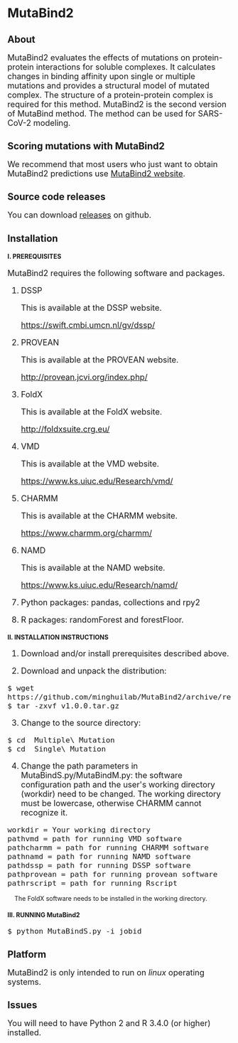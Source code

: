 # MutaBind2
## About
<font size=4> 
  
MutaBind2 evaluates the effects of mutations on protein-protein interactions for soluble complexes. It calculates changes in binding affinity upon single or multiple mutations and provides a structural model of mutated complex. The structure of a protein-protein complex is required for this method. MutaBind2 is the second version of MutaBind method. The method can be used for SARS-CoV-2 modeling.
  
</font>

## Scoring mutations with MutaBind2
<font size=4> 

We recommend that most users who just want to obtain MutaBind2 predictions use [MutaBind2 website](https://lilab.jysw.suda.edu.cn/research/mutabind2/).

</font>

## Source code releases
<font size=4> 
  
You can download [releases](https://github.com/minghuilab/MutaBind2/releases) on github.

</font>

## Installation

#### I. PREREQUISITES

<font size=4>
 
MutaBind2 requires the following software and packages.

1. DSSP

   This is available at the DSSP website.

   https://swift.cmbi.umcn.nl/gv/dssp/

2. PROVEAN

   This is available at the PROVEAN website.

   http://provean.jcvi.org/index.php/

3. FoldX

   This is available at the FoldX website.

   http://foldxsuite.crg.eu/

4. VMD

   This is available at the VMD website.

   https://www.ks.uiuc.edu/Research/vmd/

5. CHARMM

   This is available at the CHARMM website.

    https://www.charmm.org/charmm/

6. NAMD

   This is available at the NAMD website.

   https://www.ks.uiuc.edu/Research/namd/

7. Python packages: pandas, collections and rpy2

8. R packages: randomForest and forestFloor.

</font>

#### II. INSTALLATION INSTRUCTIONS

<font size=4>

1. Download and/or install prerequisites described above.

2. Download and unpack the distribution:

</font>

<font size=4>
	
	$ wget https://github.com/minghuilab/MutaBind2/archive/refs/tags/v1.0.0.tar.gz
	$ tar -zxvf v1.0.0.tar.gz

</font> 

<font size=4>

3. Change to the source directory:

</font>

<font size=4>

	$ cd  Multiple\ Mutation
	$ cd  Single\ Mutation
</font> 

<font size=4>

4. Change the path parameters in MutaBindS.py/MutaBindM.py: the software configuration path and the user's working directory (workdir) need to be changed. The working directory must be lowercase, otherwise CHARMM cannot recognize it.

<font size=4>
	
	workdir = Your working directory
	pathvmd = path for running VMD software  
	pathcharmm = path for running CHARMM software
  	pathnamd = path for running NAMD software
	pathdssp = path for running DSSP software 
 	pathprovean = path for running provean software
	pathrscript = path for running Rscript
	 
</font> 


</font>

&nbsp; &nbsp; The FoldX software needs to be installed in the working directory.

#### III. RUNNING MutaBind2

<font size=4>

	$ python MutaBindS.py -i jobid

</font> 

## Platform

<font size=4>

MutaBind2 is only intended to run on *linux* operating systems.

</font>

## Issues

<font size=4>

You will need to have Python 2 and R 3.4.0 (or higher) installed.

</font>

